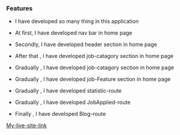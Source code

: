 ### Features

- I have developed so many thing in this application
- At first, I have developed nav bar in home page

- Secondly, I have developed header section in home page

- After that , I have developed job-catagory section in home page

- Gradually , I have developed job-catagory section in home page

- Gradually , I have developed job-Feature section in home page

- Gradually , I have developed statistic-route

- Gradually , I have developed JobApplied-route

- Finally , I have developed Blog-route

[My-live-site-link](https://www.example.com)

